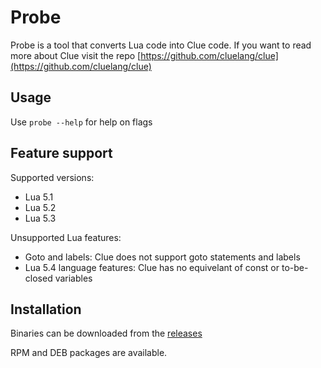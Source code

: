 # Probe

Probe is a tool that converts Lua code into Clue code. If you want to read more about Clue visit the repo [https://github.com/cluelang/clue](https://github.com/cluelang/clue)

## Usage
Use `probe --help` for help on flags

## Feature support
Supported versions:
- Lua 5.1
- Lua 5.2
- Lua 5.3


Unsupported Lua features:
- Goto and labels: Clue does not support goto statements and labels
- Lua 5.4 language features: Clue has no equivelant of const or to-be-closed variables

## Installation
Binaries can be downloaded from the [releases](https://github.com/ClueLang/Clue/releases/latest)

RPM and DEB packages are available.

